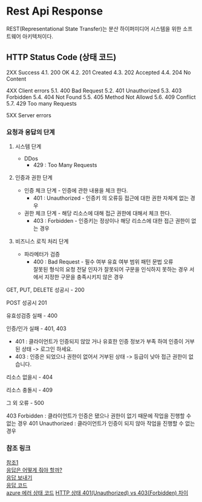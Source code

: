 # Rest Api Response 


REST(Representational State Transfer)는 분산 하이퍼미디어 시스템을 위한 소프트웨어 아키텍처이다.


## HTTP Status Code (상태 코드)

2XX Success
4.1. 200 OK
4.2. 201 Created
4.3. 202 Accepted
4.4. 204 No Content

4XX Client errors
5.1. 400 Bad Request
5.2. 401 Unauthorized
5.3. 403 Forbidden
5.4. 404 Not Found
5.5. 405 Method Not Allowd
5.6. 409 Conflict
5.7. 429 Too many Requests

5XX Server errors

### 요청과 응답의 단계

1. 시스템 단계
    * DDos
      * 429 : Too Many Requests
2. 인증과 권한 단계
    * 인증 체크 단계 - 인증에 관한 내용을 체크 한다.
      * 401 : Unauthorized - 인증키 의 오류등 접근에 대한 권한 자체게 없는 경우
    * 권한 체크 단계 - 해당 리소스에 대해 접근 권한에 대해서 체크 한다.
      * 403 : Forbidden - 인증키는 정상이나 해당 리소스에 대한 접근 권한이 없는 경우
 
3. 비즈니스 로직 처리 단계
   * 파라메터가 검증
     * 400 : Bad Request - 필수 여부
       유효 여부 범위 패턴
     문법 오류  
     잘못된 형식의 요청 
     전달 인자가 잘못되어 구문을 인식하지 못하는 경우 
     서에서 지정한 구문을 충족시키지 않은 경우 




GET, PUT, DELETE 성공시 - 200

POST 성공시 201

유효성검증 실패 - 400

인증/인가 실패 - 401, 403
* 401 : 클라이언트가 인증되지 않았 거나 유효한 인증 정보가 부족 하여 인증이 거부된 상태 -> 로그인 하세요.
* 403 : 인증은 되었으나 권한이 없어서 거부된 상태 -> 등급이 낮아 접근 권한이 없습니다.

리소스 없을시 - 404

리소스 충돌시 - 409

그 외 오류 - 500


403 Forbidden : 클라이언트가 인증은 됐으나 권한이 없기 때문에 작업을 진행할 수 없는 경우
401 Unauthorized : 클라이언트가 인증이 되지 않아 작업을 진행할 수 없는 경우


### 참조 링크

[참조1](https://sanghaklee.tistory.com/61)  
[응답은 어떻게 줘야 할까?](https://jeong-pro.tistory.com/200)  
[응답 보내기](https://devlog-wjdrbs96.tistory.com/197)  
[응답 코드](https://jaeseongdev.github.io/development/2021/04/22/REST_API%EC%97%90%EC%84%9C%EC%9D%98_HTTP_%EC%83%81%ED%83%9C%EC%BD%94%EB%93%9C_%EC%83%81%ED%83%9C%EB%A9%94%EC%8B%9C%EC%A7%80.md/)  
[azure 에러 상태 코드](https://learn.microsoft.com/ko-kr/rest/api/searchservice/http-status-codes)
[HTTP 상태 401(Unauthorized) vs 403(Forbidden) 차이](https://mangkyu.tistory.com/146)  


